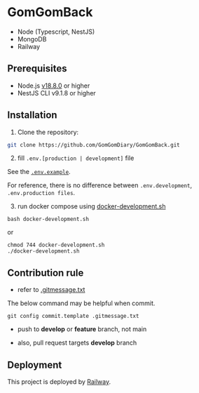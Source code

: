 

# GomGomBack

<!-- [![Build Status](https://github.com/GomGomDiary/GomGomBack/actions/workflows/build.yml/badge.svg)](https://github.com/your-username/your-repo-name/actions/workflows/build.yml) -->
<!-- ![Build Status](https://github.com/GomGomDiary/GomGomBack/actions/workflows/main.yml/badge.svg?branch=feature-1) -->

- Node (Typescript, NestJS)
- MongoDB
- Railway

## Prerequisites

- Node.js [v18.8.0](https://github.com/GomGomDiary/GomGomBack/blob/main/.tool-versions) or higher
- NestJS CLI v9.1.8 or higher

## Installation

1. Clone the repository:

```bash
git clone https://github.com/GomGomDiary/GomGomBack.git
```

2. fill `.env.[production | development]` file

See the [`.env.example`](https://github.com/GomGomDiary/GomGomBack/blob/main/.env.example).

For reference, there is no difference between `.env.development`, `.env.production files`.

3. run docker compose using [docker-development.sh]()
```
bash docker-development.sh
```
or
```
chmod 744 docker-development.sh
./docker-development.sh
```



## Contribution rule

- refer to [.gitmessage.txt](https://github.com/GomGomDiary/GomGomBack/blob/main/.gitmessage.txt)

The below command may be helpful when commit.

```example
git config commit.template .gitmessage.txt
```
- push to **develop** or **feature** branch, not main

- also, pull request targets **develop** branch


## Deployment

This project is deployed by [Railway](https://railway.app/).
